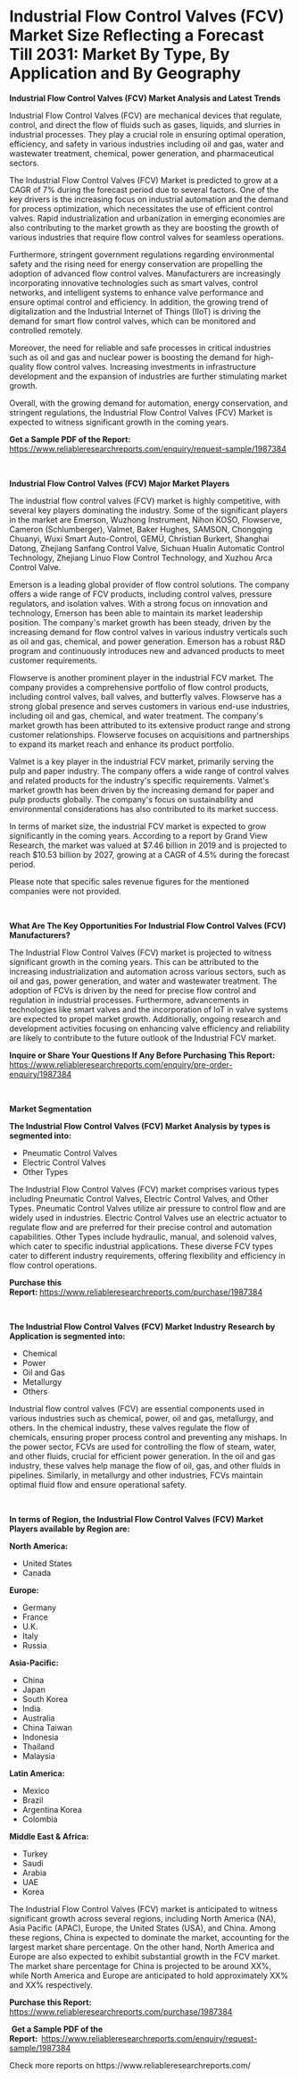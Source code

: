 <p><h1>Industrial Flow Control Valves (FCV) Market Size Reflecting a Forecast Till 2031: Market By Type, By Application and By Geography</h1></p><p><strong>Industrial Flow Control Valves (FCV) Market Analysis and Latest Trends</strong></p>
<p><p>Industrial Flow Control Valves (FCV) are mechanical devices that regulate, control, and direct the flow of fluids such as gases, liquids, and slurries in industrial processes. They play a crucial role in ensuring optimal operation, efficiency, and safety in various industries including oil and gas, water and wastewater treatment, chemical, power generation, and pharmaceutical sectors.</p><p>The Industrial Flow Control Valves (FCV) Market is predicted to grow at a CAGR of 7% during the forecast period due to several factors. One of the key drivers is the increasing focus on industrial automation and the demand for process optimization, which necessitates the use of efficient control valves. Rapid industrialization and urbanization in emerging economies are also contributing to the market growth as they are boosting the growth of various industries that require flow control valves for seamless operations.</p><p>Furthermore, stringent government regulations regarding environmental safety and the rising need for energy conservation are propelling the adoption of advanced flow control valves. Manufacturers are increasingly incorporating innovative technologies such as smart valves, control networks, and intelligent systems to enhance valve performance and ensure optimal control and efficiency. In addition, the growing trend of digitalization and the Industrial Internet of Things (IIoT) is driving the demand for smart flow control valves, which can be monitored and controlled remotely.</p><p>Moreover, the need for reliable and safe processes in critical industries such as oil and gas and nuclear power is boosting the demand for high-quality flow control valves. Increasing investments in infrastructure development and the expansion of industries are further stimulating market growth.</p><p>Overall, with the growing demand for automation, energy conservation, and stringent regulations, the Industrial Flow Control Valves (FCV) Market is expected to witness significant growth in the coming years.</p></p>
<p><strong>Get a Sample PDF of the Report:&nbsp;</strong> <a href="https://www.reliableresearchreports.com/enquiry/request-sample/1987384">https://www.reliableresearchreports.com/enquiry/request-sample/1987384</a></p>
<p>&nbsp;</p>
<p><strong>Industrial Flow Control Valves (FCV) Major Market Players</strong></p>
<p><p>The industrial flow control valves (FCV) market is highly competitive, with several key players dominating the industry. Some of the significant players in the market are Emerson, Wuzhong Instrument, Nihon KOSO, Flowserve, Cameron (Schlumberger), Valmet, Baker Hughes, SAMSON, Chongqing Chuanyi, Wuxi Smart Auto-Control, GEMÜ, Christian Burkert, Shanghai Datong, Zhejiang Sanfang Control Valve, Sichuan Hualin Automatic Control Technology, Zhejiang Linuo Flow Control Technology, and Xuzhou Arca Control Valve.</p><p>Emerson is a leading global provider of flow control solutions. The company offers a wide range of FCV products, including control valves, pressure regulators, and isolation valves. With a strong focus on innovation and technology, Emerson has been able to maintain its market leadership position. The company's market growth has been steady, driven by the increasing demand for flow control valves in various industry verticals such as oil and gas, chemical, and power generation. Emerson has a robust R&D program and continuously introduces new and advanced products to meet customer requirements.</p><p>Flowserve is another prominent player in the industrial FCV market. The company provides a comprehensive portfolio of flow control products, including control valves, ball valves, and butterfly valves. Flowserve has a strong global presence and serves customers in various end-use industries, including oil and gas, chemical, and water treatment. The company's market growth has been attributed to its extensive product range and strong customer relationships. Flowserve focuses on acquisitions and partnerships to expand its market reach and enhance its product portfolio.</p><p>Valmet is a key player in the industrial FCV market, primarily serving the pulp and paper industry. The company offers a wide range of control valves and related products for the industry's specific requirements. Valmet's market growth has been driven by the increasing demand for paper and pulp products globally. The company's focus on sustainability and environmental considerations has also contributed to its market success.</p><p>In terms of market size, the industrial FCV market is expected to grow significantly in the coming years. According to a report by Grand View Research, the market was valued at $7.46 billion in 2019 and is projected to reach $10.53 billion by 2027, growing at a CAGR of 4.5% during the forecast period.</p><p>Please note that specific sales revenue figures for the mentioned companies were not provided.</p></p>
<p>&nbsp;</p>
<p><strong>What Are The Key Opportunities For Industrial Flow Control Valves (FCV) Manufacturers?</strong></p>
<p><p>The Industrial Flow Control Valves (FCV) market is projected to witness significant growth in the coming years. This can be attributed to the increasing industrialization and automation across various sectors, such as oil and gas, power generation, and water and wastewater treatment. The adoption of FCVs is driven by the need for precise flow control and regulation in industrial processes. Furthermore, advancements in technologies like smart valves and the incorporation of IoT in valve systems are expected to propel market growth. Additionally, ongoing research and development activities focusing on enhancing valve efficiency and reliability are likely to contribute to the future outlook of the Industrial FCV market.</p></p>
<p><strong>Inquire or Share Your Questions If Any Before Purchasing This Report:</strong> <a href="https://www.reliableresearchreports.com/enquiry/pre-order-enquiry/1987384">https://www.reliableresearchreports.com/enquiry/pre-order-enquiry/1987384</a></p>
<p>&nbsp;</p>
<p><strong>Market Segmentation</strong></p>
<p><strong>The Industrial Flow Control Valves (FCV) Market Analysis by types is segmented into:</strong></p>
<p><ul><li>Pneumatic Control Valves</li><li>Electric Control Valves</li><li>Other Types</li></ul></p>
<p><p>The Industrial Flow Control Valves (FCV) market comprises various types including Pneumatic Control Valves, Electric Control Valves, and Other Types. Pneumatic Control Valves utilize air pressure to control flow and are widely used in industries. Electric Control Valves use an electric actuator to regulate flow and are preferred for their precise control and automation capabilities. Other Types include hydraulic, manual, and solenoid valves, which cater to specific industrial applications. These diverse FCV types cater to different industry requirements, offering flexibility and efficiency in flow control operations.</p></p>
<p><strong>Purchase this Report:&nbsp;</strong><a href="https://www.reliableresearchreports.com/purchase/1987384">https://www.reliableresearchreports.com/purchase/1987384</a></p>
<p>&nbsp;</p>
<p><strong>The Industrial Flow Control Valves (FCV) Market Industry Research by Application is segmented into:</strong></p>
<p><ul><li>Chemical</li><li>Power</li><li>Oil and Gas</li><li>Metallurgy</li><li>Others</li></ul></p>
<p><p>Industrial flow control valves (FCV) are essential components used in various industries such as chemical, power, oil and gas, metallurgy, and others. In the chemical industry, these valves regulate the flow of chemicals, ensuring proper process control and preventing any mishaps. In the power sector, FCVs are used for controlling the flow of steam, water, and other fluids, crucial for efficient power generation. In the oil and gas industry, these valves help manage the flow of oil, gas, and other fluids in pipelines. Similarly, in metallurgy and other industries, FCVs maintain optimal fluid flow and ensure operational safety.</p></p>
<p>&nbsp;</p>
<p><strong>In terms of Region, the Industrial Flow Control Valves (FCV) Market Players available by Region are:</strong></p>
<p>
    <p> <strong> North America: </strong>
        <ul>
            <li>United States</li>
            <li>Canada</li>
        </ul>
        </p> 
    <p> <strong> Europe: </strong>
        <ul>
            <li>Germany</li>
            <li>France</li>
            <li>U.K.</li>
            <li>Italy</li>
            <li>Russia</li>
        </ul>
        </p> 
    <p> <strong> Asia-Pacific: </strong>
        <ul>
            <li>China</li>
            <li>Japan</li>
            <li>South Korea</li>
            <li>India</li>
            <li>Australia</li>
            <li>China Taiwan</li>
            <li>Indonesia</li>
            <li>Thailand</li>
            <li>Malaysia</li>
        </ul>
        </p> 
    <p> <strong> Latin America: </strong>
        <ul>
            <li>Mexico</li>
            <li>Brazil</li>
            <li>Argentina Korea</li>
            <li>Colombia</li>
        </ul>
        </p> 
    <p> <strong> Middle East & Africa: </strong>
        <ul>
            <li>Turkey</li>
            <li>Saudi</li>
            <li>Arabia</li>
            <li>UAE</li>
            <li>Korea</li>
        </ul>
    </p>
    </p>
<p><p>The Industrial Flow Control Valves (FCV) market is anticipated to witness significant growth across several regions, including North America (NA), Asia Pacific (APAC), Europe, the United States (USA), and China. Among these regions, China is expected to dominate the market, accounting for the largest market share percentage. On the other hand, North America and Europe are also expected to exhibit substantial growth in the FCV market. The market share percentage for China is projected to be around XX%, while North America and Europe are anticipated to hold approximately XX% and XX% respectively.</p></p>
<p><strong>Purchase this Report: </strong><a href="https://www.reliableresearchreports.com/purchase/1987384">https://www.reliableresearchreports.com/purchase/1987384</a></p>
<p>&nbsp;<strong>Get a Sample PDF of the Report:&nbsp;&nbsp;</strong><a href="https://www.reliableresearchreports.com/enquiry/request-sample/1987384">https://www.reliableresearchreports.com/enquiry/request-sample/1987384</a></p>
<p><strong></strong></p>
<p>Check more reports on https://www.reliableresearchreports.com/</p>